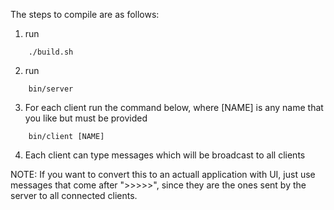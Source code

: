 The steps to compile are as follows:
1. run
``` 
	./build.sh
```
2. run
``` 
	bin/server
```
3. For each client run the command below, where [NAME] is any name that you like but must be provided 
```
	bin/client [NAME]
```
4. Each client can type messages which will be broadcast to all clients

NOTE: If you want to convert this to an actuall application with UI, just use messages that come after ">>>>>", since they are the ones sent by the server to all connected clients.

